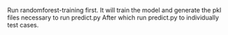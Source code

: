 Run randomforest-training first.
It will train the model and generate the pkl files necessary to run predict.py
After which run predict.py to individually test cases.
